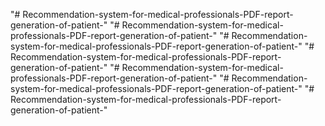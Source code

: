 "# Recommendation-system-for-medical-professionals-PDF-report-generation-of-patient-" 
"# Recommendation-system-for-medical-professionals-PDF-report-generation-of-patient-" 
"# Recommendation-system-for-medical-professionals-PDF-report-generation-of-patient-" 
"# Recommendation-system-for-medical-professionals-PDF-report-generation-of-patient-" 
"# Recommendation-system-for-medical-professionals-PDF-report-generation-of-patient-" 
"# Recommendation-system-for-medical-professionals-PDF-report-generation-of-patient-" 
"# Recommendation-system-for-medical-professionals-PDF-report-generation-of-patient-" 
